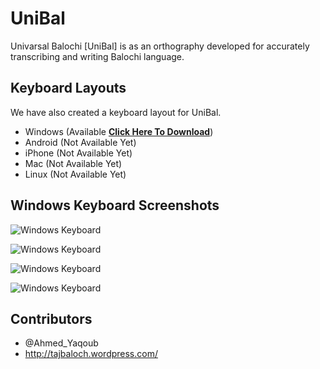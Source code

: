 UniBal
======

Univarsal Balochi [UniBal] is as an orthography developed for accurately transcribing and writing Balochi language.

Keyboard Layouts
---
  We have also created a keyboard layout for UniBal.
  
- Windows (Available **[Click Here To Download](https://github.com/JeyKeu/UniBal/releases/tag/v1.1)**)
- Android (Not Available Yet)
- iPhone (Not Available Yet)
- Mac (Not Available Yet)
- Linux (Not Available Yet)

Windows Keyboard Screenshots
---

![Windows Keyboard](http://projects.junaidbaloch.com/unibal/images/windows/UniBal.jpg "Windows Keyboard Default State")

![Windows Keyboard](http://projects.junaidbaloch.com/unibal/images/windows/UniBalShft.jpg "Windows Keyboard Shift State")

![Windows Keyboard](http://projects.junaidbaloch.com/unibal/images/windows/UniBalAltGr.jpg "Windows Keyboard AltGr/Left Ctl+Alt/[ State")

![Windows Keyboard](http://projects.junaidbaloch.com/unibal/images/windows/UniBalShftAltGr.jpg "Windows Keyboard Shift AltGr/Left Ctl+Alt/[ State")

Contributors
---

- @Ahmed_Yaqoub 
- http://tajbaloch.wordpress.com/
